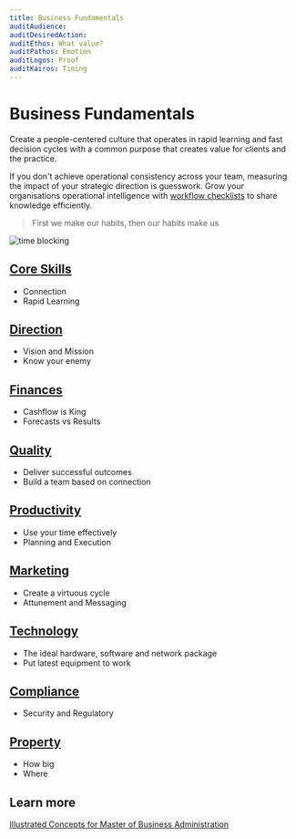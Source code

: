 ```yaml
---
title: Business Fundamentals
auditAudience:
auditDesiredAction:
auditEthos: What value?
auditPathos: Emotion
auditLogos: Proof
auditKairos: Timing
---
```


# Business Fundamentals

Create a people-centered culture that operates in rapid learning and fast decision cycles with a common purpose that creates value for clients and the practice.

If you don't achieve operational consistency across your team, measuring the impact of your strategic direction is guesswork. Grow your organisations operational intelligence with [workflow checklists](../../features/workflows/staff-management/how-to-create-operations-checklists/) to share knowledge efficiently.

> First we make our habits, then our habits make us

![time blocking](https://drive.google.com/uc?id=1agILVkkPyRAkjOZaLCRW4Ivt3N6mFVgv)

## [Core Skills](./core-skills/)

- Connection
- Rapid Learning

## [Direction](./direction/)

- Vision and Mission
- Know your enemy

## [Finances](./finances/)

- Cashflow is King
- Forecasts vs Results

## [Quality](./quality/)

- Deliver successful outcomes
- Build a team based on connection

## [Productivity](./productivity/)

- Use your time effectively
- Planning and Execution

## [Marketing](./marketing/)

- Create a virtuous cycle
- Attunement and Messaging

## [Technology](./technology/)

- The ideal hardware, software and network package
- Put latest equipment to work

## [Compliance](./compliance/)

- Security and Regulatory

## [Property](./property/)

- How big
- Where

## Learn more

[Illustrated Concepts for Master of Business Administration](https://mba-mondays-illustrated.com/)
